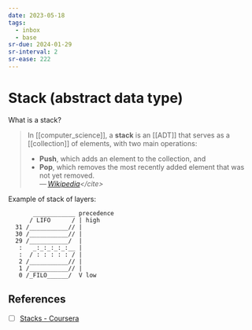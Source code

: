 ```yaml
---
date: 2023-05-18
tags:
  - inbox
  - base
sr-due: 2024-01-29
sr-interval: 2
sr-ease: 222
---
```


# Stack (abstract data type)

What is a stack?
&#10;<br>
> In [[computer_science]], a **stack** is an [[ADT]] that serves as a
> [[collection]] of elements, with two main operations:
>
> - **Push**, which adds an element to the collection, and
> - **Pop**, which removes the most recently added element that was not yet
>   removed.\
> — <cite>[Wikipedia](https://en.wikipedia.org/wiki/Stack_\(abstract_data_type\))</cite>

Example of stack of layers:

           ____________ precedence
          / LIFO      / | high
      31 /___________// |
      30 /___________// |
      29 /___________/  |
       :   _:_:_:_:_:__ |
       :  / : : : : : / |
       2 /___________// |
       1 /___________// |
       0 /_FILO______/  V low

## References

- [ ] [Stacks - Coursera](https://www.coursera.org/lecture/data-structures/stacks-UdKzQ)
